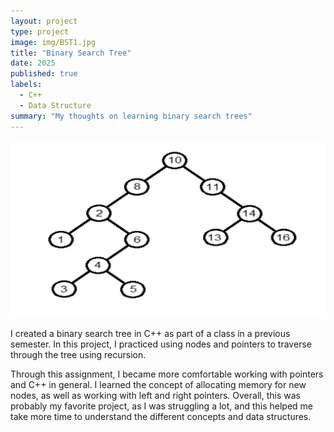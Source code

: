 ```yaml
---
layout: project
type: project
image: img/BST1.jpg
title: "Binary Search Tree"
date: 2025
published: true
labels:
  - C++
  - Data Structure
summary: "My thoughts on learning binary search trees"
---
```


<img class="img-fluid" src="../img/BST2.jpg">

I created a binary search tree in C++ as part of a class in a previous semester.
In this project, I practiced using nodes and pointers to traverse through the tree
using recursion. 

  Through this assignment, I became more comfortable working with pointers and C++
in general. I learned the concept of allocating memory for new nodes, as well as
working with left and right pointers. Overall, this was probably my favorite project, 
as I was struggling a lot, and this helped me take more time to understand the
different concepts and data structures. 





